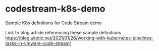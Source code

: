 # codestream-k8s-demo
Sample K8s definitions for Code Stream demo

Link to blog article referencing these sample definitions
https://blog.ukotic.net/2021/01/26/working-with-kubernetes-pipelines-tasks-in-vmware-code-stream/
